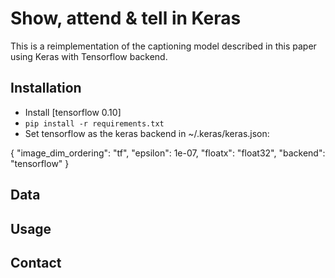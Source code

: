 # Show, attend & tell in Keras

This is a reimplementation of the captioning model described in this paper using Keras with Tensorflow backend.

## Installation

- Install [tensorflow 0.10]
- ```pip install -r requirements.txt```
- Set tensorflow as the keras backend in ~/.keras/keras.json:

{
    "image_dim_ordering": "tf", 
    "epsilon": 1e-07, 
    "floatx": "float32", 
    "backend": "tensorflow"
}

## Data


## Usage


## Contact
